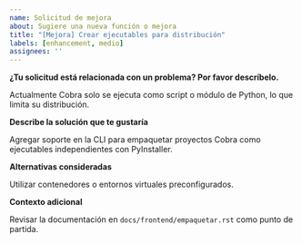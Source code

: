 ```yaml
---
name: Solicitud de mejora
about: Sugiere una nueva función o mejora
title: "[Mejora] Crear ejecutables para distribución"
labels: [enhancement, medio]
assignees: ''
---
```


**¿Tu solicitud está relacionada con un problema? Por favor descríbelo.**

Actualmente Cobra solo se ejecuta como script o módulo de Python, lo que limita su distribución.

**Describe la solución que te gustaría**

Agregar soporte en la CLI para empaquetar proyectos Cobra como ejecutables independientes con PyInstaller.

**Alternativas consideradas**

Utilizar contenedores o entornos virtuales preconfigurados.

**Contexto adicional**

Revisar la documentación en `docs/frontend/empaquetar.rst` como punto de partida.
